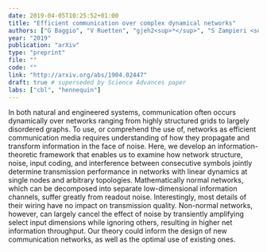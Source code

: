 ```yaml
---
date: 2019-04-05T10:25:52+01:00
title: "Efficient communication over complex dynamical networks"
authors: ["G Baggio", "V Ruetten", "gjeh2<sup>*</sup>", "S Zampieri <sup>*</sup>"]
year: "2019"
publication: "arXiv"
type: "preprint" 
file: ""
code: ""
link: "http://arxiv.org/abs/1904.02447"
draft: true # superseded by Science Advances paper
labs: ["cbl", "hennequin"]
---
```


In both natural and engineered systems, communication often occurs dynamically
over networks ranging from highly structured grids to largely disordered
graphs. To use, or comprehend the use of, networks as efficient communication
media requires understanding of how they propagate and transform information in
the face of noise. Here, we develop an information-theoretic framework that
enables us to examine how network structure, noise, input coding, and
interference between consecutive symbols jointly determine transmission
performance in networks with linear dynamics at single nodes and arbitrary
topologies. Mathematically normal networks, which can be decomposed into
separate low-dimensional information channels, suffer greatly from readout
noise. Interestingly, most details of their wiring have no impact on
transmission quality. Non-normal networks, however, can largely cancel the
effect of noise by transiently amplifying select input dimensions while
ignoring others, resulting in higher net information throughput. Our theory
could inform the design of new communication networks, as well as the optimal
use of existing ones.

